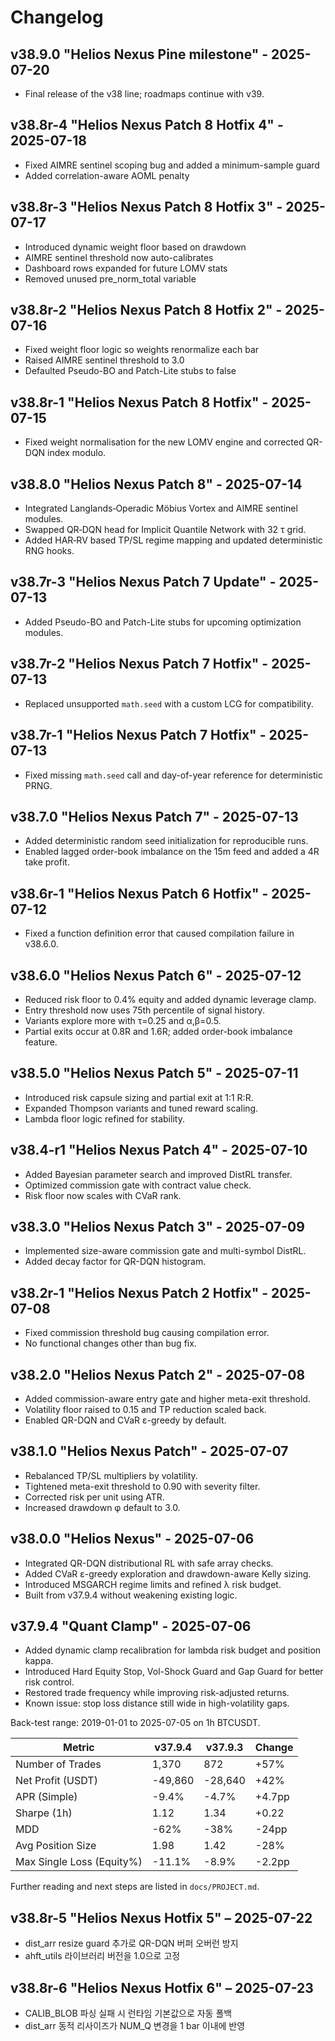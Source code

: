 # Changelog

## v38.9.0 "Helios Nexus Pine milestone" - 2025-07-20
- Final release of the v38 line; roadmaps continue with v39.
## v38.8r-4 "Helios Nexus Patch 8 Hotfix 4" - 2025-07-18
- Fixed AIMRE sentinel scoping bug and added a minimum-sample guard
- Added correlation-aware AOML penalty

## v38.8r-3 "Helios Nexus Patch 8 Hotfix 3" - 2025-07-17
- Introduced dynamic weight floor based on drawdown
- AIMRE sentinel threshold now auto-calibrates
- Dashboard rows expanded for future LOMV stats
- Removed unused pre_norm_total variable

## v38.8r-2 "Helios Nexus Patch 8 Hotfix 2" - 2025-07-16
- Fixed weight floor logic so weights renormalize each bar
- Raised AIMRE sentinel threshold to 3.0
- Defaulted Pseudo-BO and Patch-Lite stubs to false



## v38.8r-1 "Helios Nexus Patch 8 Hotfix" - 2025-07-15
- Fixed weight normalisation for the new LOMV engine and corrected QR-DQN index modulo.

## v38.8.0 "Helios Nexus Patch 8" - 2025-07-14
- Integrated Langlands‑Operadic Möbius Vortex and AIMRE sentinel modules.
- Swapped QR‑DQN head for Implicit Quantile Network with 32 τ grid.
- Added HAR‑RV based TP/SL regime mapping and updated deterministic RNG hooks.
## v38.7r-3 "Helios Nexus Patch 7 Update" - 2025-07-13
- Added Pseudo-BO and Patch-Lite stubs for upcoming optimization modules.
## v38.7r-2 "Helios Nexus Patch 7 Hotfix" - 2025-07-13
- Replaced unsupported `math.seed` with a custom LCG for compatibility.

## v38.7r-1 "Helios Nexus Patch 7 Hotfix" - 2025-07-13
- Fixed missing `math.seed` call and day-of-year reference for deterministic PRNG.
## v38.7.0 "Helios Nexus Patch 7" - 2025-07-13
- Added deterministic random seed initialization for reproducible runs.
- Enabled lagged order-book imbalance on the 15m feed and added a 4R take profit.

## v38.6r-1 "Helios Nexus Patch 6 Hotfix" - 2025-07-12
- Fixed a function definition error that caused compilation failure in v38.6.0.
## v38.6.0 "Helios Nexus Patch 6" - 2025-07-12
- Reduced risk floor to 0.4% equity and added dynamic leverage clamp.
- Entry threshold now uses 75th percentile of signal history.
- Variants explore more with τ=0.25 and α,β=0.5.
- Partial exits occur at 0.8R and 1.6R; added order-book imbalance feature.
## v38.5.0 "Helios Nexus Patch 5" - 2025-07-11
- Introduced risk capsule sizing and partial exit at 1:1 R:R.
- Expanded Thompson variants and tuned reward scaling.
- Lambda floor logic refined for stability.
## v38.4-r1 "Helios Nexus Patch 4" - 2025-07-10
- Added Bayesian parameter search and improved DistRL transfer.
- Optimized commission gate with contract value check.
- Risk floor now scales with CVaR rank.

## v38.3.0 "Helios Nexus Patch 3" - 2025-07-09
- Implemented size-aware commission gate and multi-symbol DistRL.
- Added decay factor for QR-DQN histogram.

## v38.2r-1 "Helios Nexus Patch 2 Hotfix" - 2025-07-08
- Fixed commission threshold bug causing compilation error.
- No functional changes other than bug fix.
## v38.2.0 "Helios Nexus Patch 2" - 2025-07-08
- Added commission-aware entry gate and higher meta-exit threshold.
- Volatility floor raised to 0.15 and TP reduction scaled back.
- Enabled QR-DQN and CVaR ε-greedy by default.

## v38.1.0 "Helios Nexus Patch" - 2025-07-07
- Rebalanced TP/SL multipliers by volatility.
- Tightened meta-exit threshold to 0.90 with severity filter.
- Corrected risk per unit using ATR.
- Increased drawdown φ default to 3.0.


## v38.0.0 "Helios Nexus" - 2025-07-06

- Integrated QR-DQN distributional RL with safe array checks.
- Added CVaR ε-greedy exploration and drawdown-aware Kelly sizing.
- Introduced MSGARCH regime limits and refined λ risk budget.
- Built from v37.9.4 without weakening existing logic.

## v37.9.4 "Quant Clamp" - 2025-07-06

- Added dynamic clamp recalibration for lambda risk budget and position kappa.
- Introduced Hard Equity Stop, Vol-Shock Guard and Gap Guard for better risk control.
- Restored trade frequency while improving risk-adjusted returns.
- Known issue: stop loss distance still wide in high-volatility gaps.

Back-test range: 2019-01-01 to 2025-07-05 on 1h BTCUSDT.

| Metric                    | v37.9.4 | v37.9.3 | Change |
| ------------------------- | ------- | ------- | ------ |
| Number of Trades          | 1,370   | 872     | +57%   |
| Net Profit (USDT)         | -49,860 | -28,640 | +42%   |
| APR (Simple)              | -9.4%   | -4.7%   | +4.7pp |
| Sharpe (1h)               | 1.12    | 1.34    | +0.22  |
| MDD                       | -62%    | -38%    | -24pp  |
| Avg Position Size         | 1.98    | 1.42    | -28%   |
| Max Single Loss (Equity%) | -11.1%  | -8.9%   | -2.2pp |

Further reading and next steps are listed in `docs/PROJECT.md`.

## v38.8r-5 "Helios Nexus Hotfix 5" – 2025-07-22
- dist_arr resize guard 추가로 QR-DQN 버퍼 오버런 방지
- ahft_utils 라이브러리 버전을 1.0으로 고정

## v38.8r-6 "Helios Nexus Hotfix 6" – 2025-07-23
- CALIB_BLOB 파싱 실패 시 런타임 기본값으로 자동 폴백
- dist_arr 동적 리사이즈가 NUM_Q 변경을 1 bar 이내에 반영
